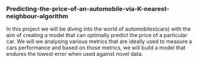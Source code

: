 ### Predicting-the-price-of-an-automobile-via-K-nearest-neighbour-algorithm ###


In this project we will be diving into the world of automobiles(cars) with the aim of creating a model that can optimally predict the price of a particular car.
We will we analysing various metrics that are ideally used to measure a cars performance and based on those metrics, we will build a model that endures the lowest error when used against novel data.
